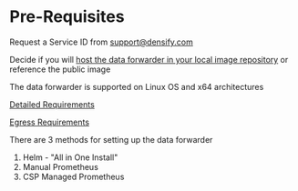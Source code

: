 # Pre-Requisites

Request a Service ID from support@densify.com

Decide if you will [host the data forwarder in your local image repository](remote-vs.-local-image.md) or reference the public image

The data forwarder is  supported on Linux OS and x64 architectures

[Detailed Requirements](https://github.com/densify-dev/container-data-collection/blob/main/requirements.md)

[Egress Requirements](https://github.com/densify-dev/container-data-collection/blob/main/egress-requirements.md)

There are 3 methods for setting up the data forwarder

1. Helm - "All in One Install"
2. Manual Prometheus
3. CSP Managed Prometheus



